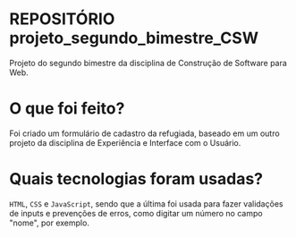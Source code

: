 # REPOSITÓRIO projeto_segundo_bimestre_CSW
Projeto do segundo bimestre da disciplina de Construção de Software para Web.

# O que foi feito?
Foi criado um formulário de cadastro da refugiada, baseado em um outro projeto da disciplina de Experiência e Interface com o Usuário.

# Quais tecnologias foram usadas?
`HTML`, `CSS` e `JavaScript`, sendo que a última foi usada para fazer validações de inputs e prevenções de erros, como digitar um número no campo "nome", por exemplo.